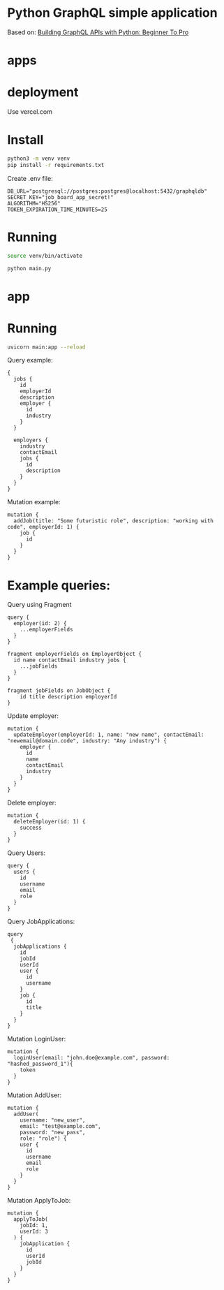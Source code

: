 # Python GraphQL simple application
Based on: [Building GraphQL APIs with Python: Beginner To Pro](https://bairesdev.udemy.com/course/building-graphql-apis-with-python/learn/lecture/37422472#overview)

# apps

# deployment

Use vercel.com

# Install

```bash
python3 -m venv venv
pip install -r requirements.txt
```

Create .env file:
```
DB_URL="postgresql://postgres:postgres@localhost:5432/graphqldb"
SECRET_KEY="job_board_app_secret!"
ALGORITHM="HS256"
TOKEN_EXPIRATION_TIME_MINUTES=25
```

# Running

```bash
source venv/bin/activate
```

```bash
python main.py
```

# app

# Running
```bash
uvicorn main:app --reload
```


Query example:
```
{ 
  jobs {
    id
    employerId
    description
    employer {
      id
      industry
    }
  }

  employers {
    industry
    contactEmail
    jobs {
      id
      description
    }
  }
}
```

Mutation example:
```
mutation {
  addJob(title: "Some futuristic role", description: "working with code", employerId: 1) {
    job {
      id
    }
  }
}
```

# Example queries:

Query using Fragment
```
query {
  employer(id: 2) {
    ...employerFields
  }
}

fragment employerFields on EmployerObject {
  id name contactEmail industry jobs {
    ...jobFields
  }
}

fragment jobFields on JobObject { 
	id title description employerId
}
```

Update employer:
```
mutation {
  updateEmployer(employerId: 1, name: "new name", contactEmail: "newemail@domain.code", industry: "Any industry") {
    employer {
      id
      name
      contactEmail
      industry
    }
  }
}
```

Delete employer:
```
mutation {
  deleteEmployer(id: 1) {
    success
  }
}
```

Query Users:
```
query {
  users {
    id
    username
    email
    role
  }
}
```

Query JobApplications:
```
query
 {
  jobApplications {
    id
    jobId
    userId
    user {
      id
      username
    }
    job {
      id
      title
    }
  }
}
```

Mutation LoginUser:
```
mutation {
  loginUser(email: "john.doe@example.com", password: "hashed_password_1"){
    token
  }
}
```

Mutation AddUser:
```
mutation {
  addUser(
    username: "new_user",
    email: "test@example.com",
    password: "new_pass",
    role: "role") {
    user {
      id
      username
      email
      role
    }
  }
}
```

Mutation ApplyToJob:
```
mutation {
  applyToJob(
    jobId: 1,
    userId: 3
  ) {
    jobApplication {
      id
      userId
      jobId
    }
  }
}
```